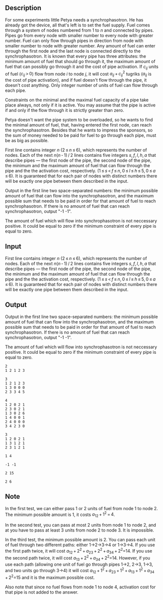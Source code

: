 ## Description

<div><p>For some experiments little Petya needs a synchrophasotron. He has already got the device, all that's left is to set the fuel supply. Fuel comes through a system of nodes numbered from <span class="tex-span">1</span> to <span class="tex-span"><i>n</i></span> and connected by pipes. Pipes go from every node with smaller number to every node with greater number. Fuel can only flow through pipes in direction from node with smaller number to node with greater number. Any amount of fuel can enter through the first node and the last node is connected directly to the synchrophasotron. It is known that every pipe has three attributes: the minimum amount of fuel that should go through it, the maximum amount of fuel that can possibly go through it and the cost of pipe activation. If <span class="tex-span"><i>c</i><sub class="lower-index"><i>ij</i></sub></span> units of fuel (<span class="tex-span"><i>c</i><sub class="lower-index"><i>ij</i></sub> &gt; 0</span>) flow from node <span class="tex-span"><i>i</i></span> to node <span class="tex-span"><i>j</i></span>, it will cost <span class="tex-span"><i>a</i><sub class="lower-index"><i>ij</i></sub> + <i>c</i><sub class="lower-index"><i>ij</i></sub><sup class="upper-index">2</sup></span> tugriks (<span class="tex-span"><i>a</i><sub class="lower-index"><i>ij</i></sub></span> is the cost of pipe activation), and if fuel doesn't flow through the pipe, it doesn't cost anything. Only integer number of units of fuel can flow through each pipe.</p><p>Constraints on the minimal and the maximal fuel capacity of a pipe take place <span class="tex-font-style-bf">always</span>, not only if it is active. You may assume that the pipe is active if and only if the flow through it is strictly greater than zero.</p><p>Petya doesn't want the pipe system to be overloaded, so he wants to find the minimal amount of fuel, that, having entered the first node, can reach the synchrophasotron. Besides that he wants to impress the sponsors, so the sum of money needed to be paid for fuel to go through each pipe, must be as big as possible.</p></div><div class="input-specification"><p>First line contains integer <span class="tex-span"><i>n</i></span> (<span class="tex-span">2 ≤ <i>n</i> ≤ 6</span>), which represents the number of nodes. Each of the next <span class="tex-span"><i>n</i>(<i>n</i> - 1) / 2</span> lines contains five integers <span class="tex-span"><i>s</i>, <i>f</i>, <i>l</i>, <i>h</i>, <i>a</i></span> that describe pipes — the first node of the pipe, the second node of the pipe, the minimum and the maximum amount of fuel that can flow through the pipe and the the activation cost, respectively. (<span class="tex-span">1 ≤ <i>s</i> &lt; <i>f</i> ≤ <i>n</i>, 0 ≤ <i>l</i> ≤ <i>h</i> ≤ 5, 0 ≤ <i>a</i> ≤ 6</span>). It is guaranteed that for each pair of nodes with distinct numbers there will be exactly one pipe between them described in the input.</p></div><div class="output-specification"><p>Output in the first line two space-separated numbers: the minimum possible amount of fuel that can flow into the synchrophasotron, and the maximum possible sum that needs to be paid in order for that amount of fuel to reach synchrophasotron. If there is no amount of fuel that can reach synchrophasotron, output "<span class="tex-font-style-tt">-1 -1</span>".</p><p>The amount of fuel which will flow into synchrophasotron is not neccessary positive. It could be equal to zero if the minimum constraint of every pipe is equal to zero.</p></div>

## Input

<p>First line contains integer <span class="tex-span"><i>n</i></span> (<span class="tex-span">2 ≤ <i>n</i> ≤ 6</span>), which represents the number of nodes. Each of the next <span class="tex-span"><i>n</i>(<i>n</i> - 1) / 2</span> lines contains five integers <span class="tex-span"><i>s</i>, <i>f</i>, <i>l</i>, <i>h</i>, <i>a</i></span> that describe pipes — the first node of the pipe, the second node of the pipe, the minimum and the maximum amount of fuel that can flow through the pipe and the the activation cost, respectively. (<span class="tex-span">1 ≤ <i>s</i> &lt; <i>f</i> ≤ <i>n</i>, 0 ≤ <i>l</i> ≤ <i>h</i> ≤ 5, 0 ≤ <i>a</i> ≤ 6</span>). It is guaranteed that for each pair of nodes with distinct numbers there will be exactly one pipe between them described in the input.</p>

## Output

<p>Output in the first line two space-separated numbers: the minimum possible amount of fuel that can flow into the synchrophasotron, and the maximum possible sum that needs to be paid in order for that amount of fuel to reach synchrophasotron. If there is no amount of fuel that can reach synchrophasotron, output "<span class="tex-font-style-tt">-1 -1</span>".</p><p>The amount of fuel which will flow into synchrophasotron is not neccessary positive. It could be equal to zero if the minimum constraint of every pipe is equal to zero.</p>





```input1
2
1 2 1 2 3

```




```input2
3
1 2 1 2 3
1 3 0 0 0
2 3 3 4 5

```




```input3
4
1 2 0 2 1
2 3 0 2 1
1 3 0 2 6
1 4 0 0 1
2 4 0 0 0
3 4 2 3 0

```




```input4
3
1 2 0 2 1
1 3 1 2 1
2 3 1 2 1

```




```output1
1 4

```




```output2
-1 -1

```




```output3
2 15

```




```output4
2 6

```



## Note

<p>In the first test, we can either pass 1 or 2 units of fuel from node 1 to node 2. The minimum possible amount is 1, it costs <span class="tex-span"><i>a</i><sub class="lower-index">12</sub> + 1<sup class="upper-index">2</sup> = 4</span>.</p><p>In the second test, you can pass at most 2 units from node 1 to node 2, and at you have to pass at least 3 units from node 2 to node 3. It is impossible.</p><p>In the third test, the minimum possible amount is 2. You can pass each unit of fuel through two different paths: either 1-&gt;2-&gt;3-&gt;4 or 1-&gt;3-&gt;4. If you use the first path twice, it will cost <span class="tex-span"><i>a</i><sub class="lower-index">12</sub> + 2<sup class="upper-index">2</sup> + <i>a</i><sub class="lower-index">23</sub> + 2<sup class="upper-index">2</sup> + <i>a</i><sub class="lower-index">34</sub> + 2<sup class="upper-index">2</sup></span>=14. If you use the second path twice, it will cost <span class="tex-span"><i>a</i><sub class="lower-index">13</sub> + 2<sup class="upper-index">2</sup> + <i>a</i><sub class="lower-index">34</sub> + 2<sup class="upper-index">2</sup></span>=14. However, if you use each path (allowing one unit of fuel go through pipes 1-&gt;2, 2-&gt;3, 1-&gt;3, and two units go through 3-&gt;4) it will cost <span class="tex-span"><i>a</i><sub class="lower-index">12</sub> + 1<sup class="upper-index">2</sup> + <i>a</i><sub class="lower-index">23</sub> + 1<sup class="upper-index">2</sup> + <i>a</i><sub class="lower-index">13</sub> + 1<sup class="upper-index">2</sup> + <i>a</i><sub class="lower-index">34</sub> + 2<sup class="upper-index">2</sup></span>=15 and it is the maximum possible cost.</p><p>Also note that since no fuel flows from node 1 to node 4, activation cost for that pipe is not added to the answer.</p>
